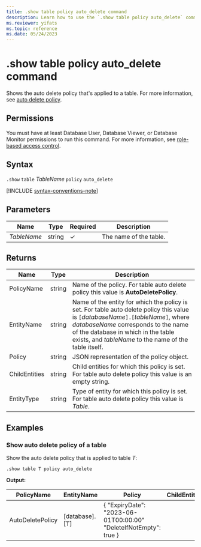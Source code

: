 ```yaml
---
title: .show table policy auto_delete command
description: Learn how to use the `.show table policy auto_delete` command to show the auto delete policy that's applied to a table.
ms.reviewer: yifats
ms.topic: reference
ms.date: 05/24/2023
---
```

# .show table policy auto_delete command

Shows the auto delete policy that's applied to a table. For more information, see [auto delete policy](auto-delete-policy.md).

## Permissions

You must have at least Database User, Database Viewer, or Database Monitor permissions to run this command. For more information, see [role-based access control](access-control/role-based-access-control.md).

## Syntax

`.show` `table` *TableName* `policy` `auto_delete`

[!INCLUDE [syntax-conventions-note](../../../includes/syntax-conventions-note.md)]

## Parameters

| Name                     | Type   | Required | Description                        |
|--------------------------|--------|----------|------------------------------------|
| *TableName*              | string | &check;  | The name of the table.                 |

## Returns

| Name          | Type   | Description                                                                                                                                                                                                                                                                  |
|---------------|--------|------------------------------------------------------------------------------------------------------------------------------------------------------------------------------------------------------------------------------------------------------------------------------|
| PolicyName    | string | Name of the policy. For table auto delete policy this value is **AutoDeletePolicy**.                                                                                                                                                                                         |
| EntityName    | string | Name of the entity for which the policy is set. For table auto delete policy this value is `[`*databaseName*`].[`*tableName*`]`, where *databaseName* corresponds to the name of the database in which in the table exists, and *tableName* to the name of the table itself. |
| Policy        | string | JSON representation of the policy object.                                                                                                                                                                                                                                    |
| ChildEntities | string | Child entities for which this policy is set. For table auto delete policy this value is an empty string.                                                                                                                                                                     |
| EntityType    | string | Type of entity for which this policy is set. For table auto delete policy this value is *Table*.                                                                                                                                                                             |

## Examples

### Show auto delete policy of a table

Show the auto delete policy that is applied to table *T*:

```kusto
.show table T policy auto_delete
```

**Output:**

| PolicyName       | EntityName     | Policy                                                           | ChildEntities | EntityType |
|------------------|----------------|------------------------------------------------------------------|---------------|------------|
| AutoDeletePolicy | [database].[T] | { "ExpiryDate": "2023-06-01T00:00:00" "DeleteIfNotEmpty": true } |               | Table      |

